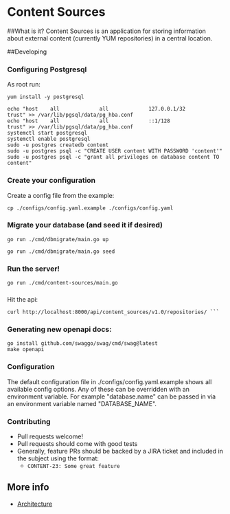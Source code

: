 # Content Sources

##What is it?
Content Sources is an application for storing information about external content (currently YUM repositories) in a central location.


##Developing

### Configuring Postgresql

As root run: 
```shell
yum install -y postgresql

echo "host    all             all             127.0.0.1/32            trust" >> /var/lib/pgsql/data/pg_hba.conf
echo "host    all             all             ::1/128                 trust" >> /var/lib/pgsql/data/pg_hba.conf
systemctl start postgresql
systemctl enable postgresql
sudo -u postgres createdb content
sudo -u postgres psql -c "CREATE USER content WITH PASSWORD 'content'"
sudo -u postgres psql -c "grant all privileges on database content TO content"
```

### Create your configuration
Create a config file from the example:
```
cp ./configs/config.yaml.example ./configs/config.yaml
```

### Migrate your database (and seed it if desired)
```
go run ./cmd/dbmigrate/main.go up
```
```
go run ./cmd/dbmigrate/main.go seed
```

### Run the server!

```
go run ./cmd/content-sources/main.go
```

###
Hit the api:

```
curl http://localhost:8000/api/content_sources/v1.0/repositories/ ```
```
### Generating new openapi docs:

~~~
go install github.com/swaggo/swag/cmd/swag@latest
make openapi
~~~

### Configuration

The default configuration file in ./configs/config.yaml.example shows all available config options.  Any of these can be overridden with an environment variable.  For example  "database.name" can be passed in via an environment variable named "DATABASE_NAME".

### Contributing
 * Pull requests welcome!
 * Pull requests should come with good tests
 * Generally, feature PRs should be backed by a JIRA ticket and included in the subject using the format:
   * `CONTENT-23: Some great feature`
 
## More info
 * [Architecture](docs/architecture.md)
